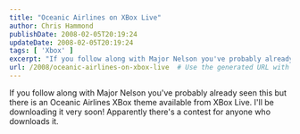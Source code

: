 ```yaml
---
title: "Oceanic Airlines on XBox Live"
author: Chris Hammond
publishDate: 2008-02-05T20:19:24
updateDate: 2008-02-05T20:19:24
tags: [ 'Xbox' ]
excerpt: "If you follow along with Major Nelson you've probably already seen this but there is an Oceanic Airlines XBox theme available from XBox Live. I'll be downloading it very soon!"
url: /2008/oceanic-airlines-on-xbox-live  # Use the generated URL with year
---
```

<p>If you follow along with Major Nelson you've probably already seen this but there is an Oceanic Airlines XBox theme available from XBox Live. I'll be downloading it very soon! Apparently there's a contest for anyone who downloads it.</p>

